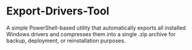 # Export-Drivers-Tool
A simple PowerShell-based utility that automatically exports all installed Windows drivers and compresses them into a single .zip archive for backup, deployment, or reinstallation purposes.
